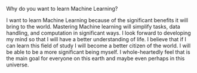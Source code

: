 Why do you want to learn Machine Learning?

I want to learn Machine Learning because of the significant benefits it will bring to the world.
Mastering Machine learning will simplify tasks, data handling, and computation in significant ways.
I look forward to developing my mind so that I will have a better understanding of life. I believe that if I can learn this field of study I will become a better citizen of the world. I will be able to be a more significant being myself. I whole-heartedly feel that is the main goal for everyone on this earth and maybe even perhaps in this universe.
